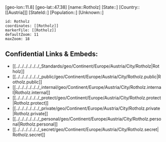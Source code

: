 ﻿---
location: [47.38,11.8]
mapzoom: [7,12] 
mapmarker: city 
type: City
tags:
- geo/City


SpocWebEntityId: 33793
isDeleted: false
confidential: public

---
[geo-lon::11.8]
[geo-lat::47.38]
[name::Rotholz]
[State::]
[Country::[[Austria]]]
[StateId::]
[Population::]
[Unknown::]


```leaflet
id: Rotholz
coordinates: [[Rotholz]]
markerFile: [[Rotholz]]
defaultZoom: 11 
maxZoom: 18
```


## Confidential Links & Embeds: 
- [[../../../../../../_Standards/geo/Continent/Europe/Austria/City/Rotholz|Rotholz]] 
- [[../../../../../../_public/geo/Continent/Europe/Austria/City/Rotholz.public|Rotholz.public]] 
- [[../../../../../../_internal/geo/Continent/Europe/Austria/City/Rotholz.internal|Rotholz.internal]] 
- [[../../../../../../_protect/geo/Continent/Europe/Austria/City/Rotholz.protect|Rotholz.protect]] 
- [[../../../../../../_private/geo/Continent/Europe/Austria/City/Rotholz.private|Rotholz.private]] 
- [[../../../../../../_personal/geo/Continent/Europe/Austria/City/Rotholz.personal|Rotholz.personal]] 
- [[../../../../../../_secret/geo/Continent/Europe/Austria/City/Rotholz.secret|Rotholz.secret]] 
